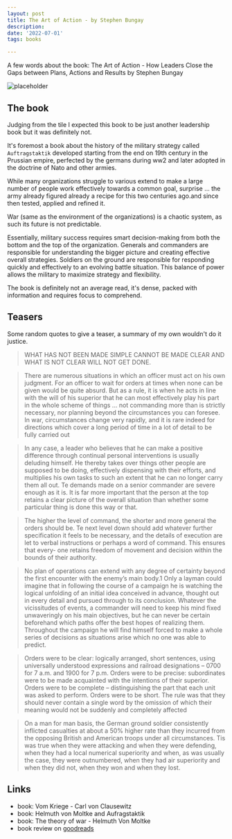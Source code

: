 ```yaml
---
layout: post
title: The Art of Action - by Stephen Bungay
description: 
date: '2022-07-01'
tags: books

---
```


A few words about the book: The Art of Action - How Leaders Close the Gaps between Plans, Actions and Results by Stephen Bungay

![placeholder](/public/2022/07/book-the-art-of-action.jpg "cover")


## The book


Judging from the tile I expected this book to be just another leadership book but it was definitely not.

It's foremost a book about the history of the military strategy called `Auftragstaktik` developed starting from the end on 19th century in the Prussian empire, perfected by the germans during ww2 and later adopted in the doctrine of Nato and other armies.   

While many organizations struggle to various extend to make a large number of people work effectively towards a common goal, surprise ... the army already figured already a recipe for this two centuries ago.and since then tested, applied and refined it.

War (same as the environment of the organizations) is a chaotic system, as such its future is not predictable. 

Essentially, military success requires smart decision-making from both the bottom and the top of the organization. Generals and commanders are responsible for understanding the bigger picture and creating effective overall strategies. Soldiers on the ground are responsible for responding quickly and effectively to an evolving battle situation. This balance of power allows the military to maximize strategy and flexibility. 

The book is definitely not an average read, it's dense, packed with information and requires focus to comprehend.


## Teasers

Some random quotes to give a teaser, a summary of my own wouldn't do it justice.

>  WHAT HAS NOT BEEN MADE SIMPLE CANNOT BE MADE CLEAR AND WHAT IS NOT CLEAR WILL NOT GET DONE. 

> There are numerous situations in which an officer must act on his own judgment. For an officer to wait for orders at times when none can be given would be quite absurd. But as a rule, it is when he acts in line with the will of his superior that he can most effectively play his part in the whole scheme of things ... not commanding more than is strictly necessary, nor planning beyond the circumstances you can foresee. In war, circumstances change very rapidly, and it is rare indeed for directions which cover a long period of time in a lot of detail to be fully carried out


> In any case, a leader who believes that he can make a positive difference through continual personal interventions is usually deluding himself. He thereby takes over things other people are supposed to be doing, effectively dispensing with their efforts, and multiplies his own tasks to such an extent that he can no longer carry them all out. Te demands made on a senior commander are severe enough as it is. It is far more important that the person at the top retains a clear picture of the overall situation than whether some particular thing is done this way or that.


> The higher the level of command, the shorter and more general the orders should be. Te next level down should add whatever further specification it feels to be necessary, and the details of execution are let to verbal instructions or perhaps a word of command. This ensures that every- one retains freedom of movement and decision within the bounds of their authority.


> No plan of operations can extend with any degree of certainty beyond the first encounter with the enemy’s main body.1 Only a layman could imagine that in following the course of a campaign he is watching the logical unfolding of an initial idea conceived in advance, thought out in every detail and pursued through to its conclusion. Whatever the vicissitudes of events, a commander will need to keep his mind fixed unwaveringly on his main objectives, but he can never be certain beforehand which paths offer the best hopes of realizing them. Throughout the campaign he will find himself forced to make a whole series of decisions as situations arise which no one was able to predict.


> Orders were to be clear: logically arranged, short sentences, using universally understood expressions and railroad designations – 0700 for 7 a.m. and 1900 for 7 p.m. Orders were to be precise: subordinates were to be made acquainted with the intentions of their superior. Orders were to be complete – distinguishing the part that each unit was asked to perform. Orders were to be short. The rule was that they should never contain a single word by the omission of which their meaning would not be suddenly and completely affected


> On a man for man basis, the German ground soldier consistently inflicted casualties at about a 50% higher rate than they incurred from the opposing British and American troops under all circumstances. Tis was true when they were attacking and when they were defending, when they had a local numerical superiority and when, as was usually the case, they were outnumbered, when they had air superiority and when they did not, when they won and when they lost. 

## Links 

  - book: Vom Kriege - Carl von Clausewitz
  - book: Helmuth von Moltke and Aufragstaktik
  - book: The theory of war - Helmuth Von Moltke
  - book review on [goodreads](https://www.goodreads.com/book/show/9973202-the-art-of-action)
